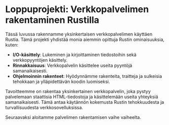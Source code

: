 # Loppuprojekti: Verkkopalvelimen rakentaminen Rustilla

Tässä luvussa rakennamme yksinkertaisen verkkopalvelimen käyttäen Rustia. Tämä projekti yhdistää monia aiemmin opittuja Rustin ominaisuuksia, kuten:

- **I/O-käsittely**: Lukeminen ja kirjoittaminen tiedostoihin sekä verkkopyyntöjen käsittely.
- **Rinnakkaisuus**: Verkkopalvelin käsittelee useita pyyntöjä samanaikaisesti.
- **Ohjelmoinnin rakenteet**: Hyödynnämme rakenteita, traitteja ja sulkeisia tehokkaan ja ylläpidettävän koodin luomiseksi.

Tavoitteemme on rakentaa yksinkertainen verkkopalvelin, joka pystyy palvelemaan staattisia HTML-tiedostoja ja käsittelemään useita yhteyksiä samanaikaisesti. Tämä antaa käytännön kokemusta Rustin tehokkuudesta ja turvallisuudesta verkkosovelluksissa.

Seuraavaksi aloitamme palvelimen rakentamisen vaihe vaiheelta.
